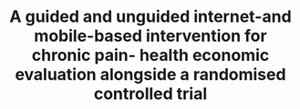 --- 
abstract: '' 
authors: 
 - S Paganini
 -  J Lin
 -  kaehlke
 -  buntrock
 -  D Leiding
 -  admin
 -  ...
doi: '' 
featured: false 
publication: '*BMJ open*, 37' 
publication_short: '' 
publishDate: '2019-01-01' 
title: 'A guided and unguided internet-and mobile-based intervention for chronic pain- health economic evaluation alongside a randomised controlled trial' 
url_code: '' 
url_dataset: '' 
url_pdf: '' 
url_poster: '' 
url_project: '' 
url_slides: '' 
url_source: '' 
url_video: '' 
---